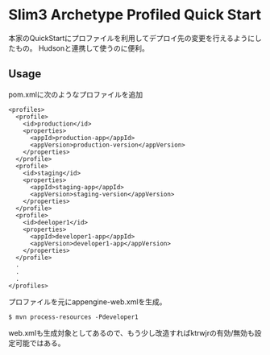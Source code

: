 Slim3 Archetype Profiled Quick Start
===========

本家のQuickStartにプロファイルを利用してデプロイ先の変更を行えるようにしたもの。
Hudsonと連携して使うのに便利。

Usage
------------
pom.xmlに次のようなプロファイルを追加

    <profiles>
      <profile>
        <id>production</id>
        <properties>
          <appId>production-app</appId>
          <appVersion>production-version</appVersion>
        </properties>
      </profile>
      <profile>
        <id>staging</id>
        <properties>
          <appId>staging-app</appId>
          <appVersion>staging-version</appVersion>
        </properties>
      </profile>
      <profile>
        <id>deeloper1</id>
        <properties>
          <appId>developer1-app</appId>
          <appVersion>developer1-app</appVersion>
        </properties>
      </profile>
      .
      .
      .
    </profiles>

プロファイルを元にappengine-web.xmlを生成。

    $ mvn process-resources -Pdeveloper1

web.xmlも生成対象としてあるので、もう少し改造すればktrwjrの有効/無効も設定可能ではある。